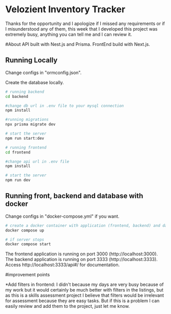# Velozient Inventory Tracker
Thanks for the opportunity and I apologize if I missed any requirements or if I misunderstood any of them, this week that I developed this project was extremely busy, anything you can tell me and I can review it.

#About
API built with Nest.js and Prisma.
FrontEnd build with Next.js.

## Running Locally
Change configs in "ormconfig.json". 

Create the database locally.

```sh
# running backend
cd backend

#change db url in .env file to your mysql connection
npm install

#running migrations
npx prisma migrate dev

# start the server
npm run start:dev
```

```sh
# running frontend
cd frontend

#change api url in .env file
npm install

# start the server
npm run dev
```

## Running front, backend and database with docker
Change configs in "docker-compose.yml" if you want.

```sh
# create a docker container with application (frontend, backend) and database
docker compose up

# if server stops
docker compose start
```

The frontend application is running on port 3000 (http://localhost:3000).
The backend application is running on port 3333 (http://localhost:3333).
Access http://localhost:3333/api#/ for documentation.

#improvement points

*Add filters in frontend:
I didn't because my days are very busy because of my work but it would certainly be much better with filters in the listings, but as this is a skills assessment project I believe that filters would be irrelevant for assessment because they are easy tasks. But if this is a problem I can easily review and add them to the project, just let me know.
